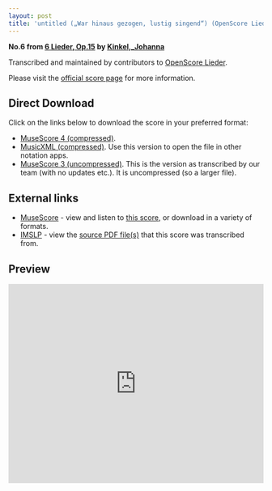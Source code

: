 ```yaml
---
layout: post
title: 'untitled („War hinaus gezogen, lustig singend“) (OpenScore Lieder Corpus)'
---
```


__No.6 from [6 Lieder, Op.15](https://fourscoreandmore.org/openscore/lieder/Kinkel,_Johanna/6_Lieder,_Op.15/) by [Kinkel,_Johanna](https://fourscoreandmore.org/openscore/lieder/Kinkel,_Johanna)__

Transcribed and maintained by contributors to [OpenScore Lieder].

Please visit the [official score page] for more information.

[official score page]: https://musescore.com/openscore-lieder-corpus/scores/6249340
[OpenScore Lieder]: https://musescore.com/openscore-lieder-corpus

## Direct Download

Click on the links below to download the score in your preferred format:
- [MuseScore 4 (compressed)](https://fourscoreandmore.org/openscore/lieder/Kinkel,_Johanna/6_Lieder,_Op.15/6_untitled_%28%E2%80%9EWar_hinaus_gezogen,_lustig_singend%E2%80%9C%29.mscz).
- [MusicXML (compressed)](https://fourscoreandmore.org/openscore/lieder/Kinkel,_Johanna/6_Lieder,_Op.15/6_untitled_%28%E2%80%9EWar_hinaus_gezogen,_lustig_singend%E2%80%9C%29.mxl). Use this version to open the file in other notation apps.
- [MuseScore 3 (uncompressed)](https://raw.githubusercontent.com/OpenScore/Lieder/refs/heads/main/scores/Kinkel,_Johanna/6_Lieder,_Op.15/6_untitled_%28%E2%80%9EWar_hinaus_gezogen,_lustig_singend%E2%80%9C%29/lc6249340.mscx). This is the version as transcribed by our team (with no updates etc.). It is uncompressed (so a larger file).

## External links

- [MuseScore] - view and listen to [this score][MuseScore], or download in a variety of formats.
- [IMSLP] - view the [source PDF file(s)][IMSLP] that this score was transcribed from.

[MuseScore]: https://musescore.com/score/6249340
[IMSLP]: https://imslp.org/wiki/Special:ReverseLookup/618863

## Preview

<iframe width="100%" height="394" src="https://musescore.com/openscore-lieder-corpus/scores/6249340/embed" frameborder="0" allowfullscreen allow="autoplay; fullscreen"></iframe>
